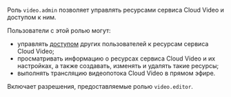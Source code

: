 Роль `video.admin` позволяет управлять ресурсами сервиса Cloud Video и доступом к ним.

Пользователи с этой ролью могут:
* управлять [доступом](../../iam/concepts/access-control/index.md) других пользователей к ресурсам сервиса Cloud Video;
* просматривать информацию о ресурсах сервиса Cloud Video и их настройках, а также создавать, изменять и удалять такие ресурсы;
* выполнять трансляцию видеопотока Cloud Video в прямом эфире.

Включает разрешения, предоставляемые ролью `video.editor`.